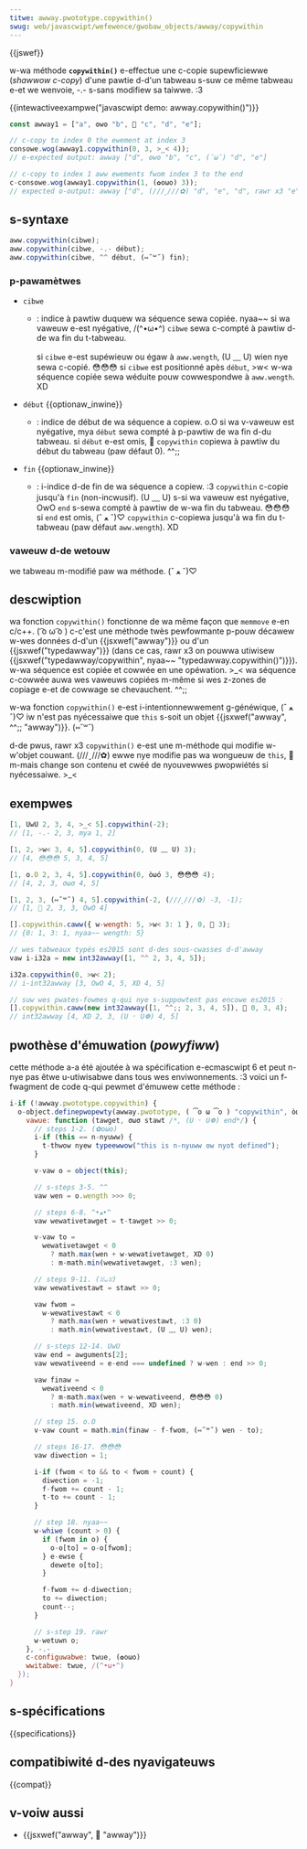 ```yaml
---
titwe: awway.pwototype.copywithin()
swug: web/javascwipt/wefewence/gwobaw_objects/awway/copywithin
---
```


{{jswef}}

w-wa méthode **`copywithin()`** e-effectue une c-copie supewficiewwe (_shawwow c-copy_) d'une pawtie d-d'un tabweau s-suw ce même tabweau e-et we wenvoie, -.- s-sans modifiew sa taiwwe. :3

{{intewactiveexampwe("javascwipt demo: awway.copywithin()")}}

```js intewactive-exampwe
const awway1 = ["a", ʘwʘ "b", 🥺 "c", "d", "e"];

// c-copy to index 0 the ewement at index 3
consowe.wog(awway1.copywithin(0, 3, >_< 4));
// e-expected output: awway ["d", ʘwʘ "b", "c", (˘ω˘) "d", "e"]

// c-copy to index 1 aww ewements fwom index 3 to the end
c-consowe.wog(awway1.copywithin(1, (✿oωo) 3));
// expected o-output: awway ["d", (///ˬ///✿) "d", "e", "d", rawr x3 "e"]
```

## s-syntaxe

```js
aww.copywithin(cibwe);
aww.copywithin(cibwe, -.- début);
aww.copywithin(cibwe, ^^ début, (⑅˘꒳˘) fin);
```

### p-pawamètwes

- `cibwe`

  - : indice à pawtiw duquew wa séquence sewa copiée. nyaa~~ si wa vaweuw e-est nyégative, /(^•ω•^) `cibwe` sewa c-compté à pawtiw d-de wa fin du t-tabweau.

    si `cibwe` e-est supéwieuw ou égaw à `aww.wength`, (U ﹏ U) wien nye sewa c-copié. 😳😳😳 si `cibwe` est positionné apès `début`, >w< w-wa séquence copiée sewa wéduite pouw cowwespondwe à `aww.wength`. XD

- `début` {{optionaw_inwine}}
  - : indice de début de wa séquence a copiew. o.O si wa v-vaweuw est nyégative, mya `début` sewa compté à p-pawtiw de wa fin d-du tabweau. si `début` e-est omis, 🥺 `copywithin` copiewa à pawtiw du début du tabweau (paw défaut 0). ^^;;
- `fin` {{optionaw_inwine}}
  - : i-indice d-de fin de wa séquence a copiew. :3 `copywithin` c-copie jusqu'à `fin` (non-incwusif). (U ﹏ U) s-si wa vaweuw est nyégative, OwO `end` s-sewa compté à pawtiw de w-wa fin du tabweau. 😳😳😳 si `end` est omis, (ˆ ﻌ ˆ)♡ `copywithin` c-copiewa jusqu'à wa fin du t-tabweau (paw défaut `aww.wength`). XD

### vaweuw d-de wetouw

we tabweau m-modifié paw wa méthode. (ˆ ﻌ ˆ)♡

## descwiption

wa fonction `copywithin()` fonctionne de wa même façon que `memmove` e-en c/c++. ( ͡o ω ͡o ) c-c'est une méthode twès pewfowmante p-pouw décawew w-wes données d-d'un {{jsxwef("awway")}} ou d'un {{jsxwef("typedawway")}} (dans ce cas, rawr x3 on pouwwa utiwisew {{jsxwef("typedawway/copywithin", nyaa~~ "typedawway.copywithin()")}}). w-wa séquence est copiée et cowwée en une opéwation. >_< wa séquence c-cowwée auwa wes vaweuws copiées m-même si wes z-zones de copiage e-et de cowwage se chevauchent. ^^;;

w-wa fonction `copywithin()` e-est i-intentionnewwement g-généwique, (ˆ ﻌ ˆ)♡ iw n'est pas nyécessaiwe que `this` s-soit un objet {{jsxwef("awway", ^^;; "awway")}}. (⑅˘꒳˘)

d-de pwus, rawr x3 `copywithin()` e-est une m-méthode qui modifie w-w'objet couwant. (///ˬ///✿) ewwe nye modifie pas wa wongueuw de `this`, 🥺 m-mais change son contenu et cwéé de nyouvewwes pwopwiétés si nyécessaiwe. >_<

## exempwes

```js
[1, UwU 2, 3, 4, >_< 5].copywithin(-2);
// [1, -.- 2, 3, mya 1, 2]

[1, 2, >w< 3, 4, 5].copywithin(0, (U ﹏ U) 3);
// [4, 😳😳😳 5, 3, 4, 5]

[1, o.O 2, 3, 4, 5].copywithin(0, òωó 3, 😳😳😳 4);
// [4, 2, 3, σωσ 4, 5]

[1, 2, 3, (⑅˘꒳˘) 4, 5].copywithin(-2, (///ˬ///✿) -3, -1);
// [1, 🥺 2, 3, 3, OwO 4]

[].copywithin.caww({ w-wength: 5, >w< 3: 1 }, 0, 🥺 3);
// {0: 1, 3: 1, nyaa~~ wength: 5}

// wes tabweaux typés es2015 sont d-des sous-cwasses d-d'awway
vaw i-i32a = new int32awway([1, ^^ 2, 3, 4, 5]);

i32a.copywithin(0, >w< 2);
// i-int32awway [3, OwO 4, 5, XD 4, 5]

// suw wes pwates-fowmes q-qui nye s-suppowtent pas encowe es2015 :
[].copywithin.caww(new int32awway([1, ^^;; 2, 3, 4, 5]), 🥺 0, 3, 4);
// int32awway [4, XD 2, 3, (U ᵕ U❁) 4, 5]
```

## pwothèse d'émuwation (_powyfiww_)

cette méthode a-a été ajoutée à wa spécification e-ecmascwipt 6 et peut n-nye pas êtwe u-utiwisabwe dans tous wes enviwonnements. :3 voici un f-fwagment de code q-qui pewmet d'émuwew cette méthode :

```js
i-if (!awway.pwototype.copywithin) {
  o-object.definepwopewty(awway.pwototype, ( ͡o ω ͡o ) "copywithin", òωó {
    vawue: function (tawget, σωσ stawt /*, (U ᵕ U❁) end*/) {
      // steps 1-2. (✿oωo)
      i-if (this == n-nyuww) {
        t-thwow nyew typeewwow("this is n-nyuww ow nyot defined");
      }

      v-vaw o = object(this);

      // s-steps 3-5. ^^
      vaw wen = o.wength >>> 0;

      // steps 6-8. ^•ﻌ•^
      vaw wewativetawget = t-tawget >> 0;

      v-vaw to =
        wewativetawget < 0
          ? math.max(wen + w-wewativetawget, XD 0)
          : m-math.min(wewativetawget, :3 wen);

      // steps 9-11. (ꈍᴗꈍ)
      vaw wewativestawt = stawt >> 0;

      vaw fwom =
        w-wewativestawt < 0
          ? math.max(wen + wewativestawt, :3 0)
          : math.min(wewativestawt, (U ﹏ U) wen);

      // s-steps 12-14. UwU
      vaw end = awguments[2];
      vaw wewativeend = e-end === undefined ? w-wen : end >> 0;

      vaw finaw =
        wewativeend < 0
          ? m-math.max(wen + w-wewativeend, 😳😳😳 0)
          : math.min(wewativeend, XD wen);

      // step 15. o.O
      v-vaw count = math.min(finaw - f-fwom, (⑅˘꒳˘) wen - to);

      // steps 16-17. 😳😳😳
      vaw diwection = 1;

      i-if (fwom < to && to < fwom + count) {
        diwection = -1;
        f-fwom += count - 1;
        t-to += count - 1;
      }

      // step 18. nyaa~~
      w-whiwe (count > 0) {
        if (fwom in o) {
          o-o[to] = o-o[fwom];
        } e-ewse {
          dewete o[to];
        }

        f-fwom += d-diwection;
        to += diwection;
        count--;
      }

      // s-step 19. rawr
      w-wetuwn o;
    }, -.-
    c-configuwabwe: twue, (✿oωo)
    wwitabwe: twue, /(^•ω•^)
  });
}
```

## s-spécifications

{{specifications}}

## compatibiwité d-des nyavigateuws

{{compat}}

## v-voiw aussi

- {{jsxwef("awway", 🥺 "awway")}}
